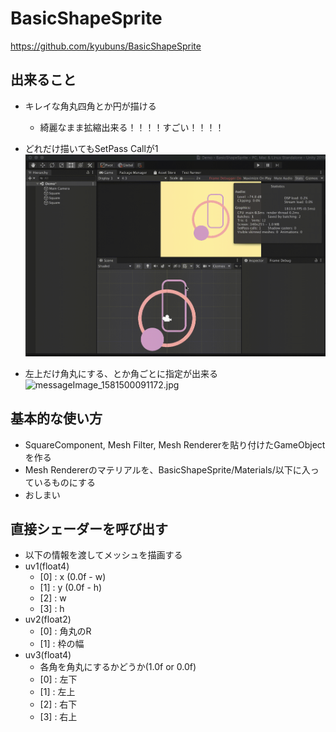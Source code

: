 # BasicShapeSprite

https://github.com/kyubuns/BasicShapeSprite

## 出来ること

- キレイな角丸四角とか円が描ける
  - 綺麗なまま拡縮出来る！！！！すごい！！！！
- どれだけ描いてもSetPass Callが1
![](../../img/2_f.gif)

- 左上だけ角丸にする、とか角ごとに指定が出来る
![messageImage_1581500091172.jpg](https://qiita-image-store.s3.ap-northeast-1.amazonaws.com/0/6459/8efc8002-d744-6e53-4867-e5a02d8dc55c.jpg)

## 基本的な使い方

- SquareComponent, Mesh Filter, Mesh Rendererを貼り付けたGameObjectを作る
- Mesh Rendererのマテリアルを、BasicShapeSprite/Materials/以下に入っているものにする
- おしまい

## 直接シェーダーを呼び出す

- 以下の情報を渡してメッシュを描画する
- uv1(float4)
    - [0] : x (0.0f - w)
    - [1] : y (0.0f - h)
    - [2] : w
    - [3] : h
- uv2(float2)
    - [0] : 角丸のR
    - [1] : 枠の幅
- uv3(float4)
    - 各角を角丸にするかどうか(1.0f or 0.0f)
    - [0] : 左下
    - [1] : 左上
    - [2] : 右下
    - [3] : 右上

